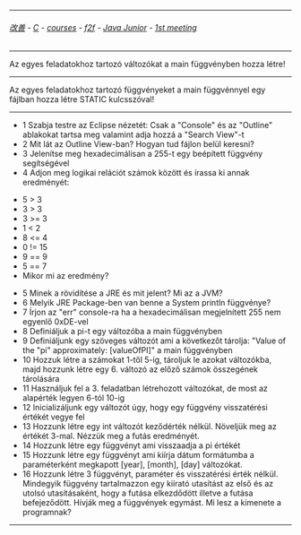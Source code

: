 
---

###### [改善](https://github.com/ttltrk/0C/blob/master/README.MD) - [C](https://github.com/ttltrk/PRG/blob/master/CODING.MD) - [courses](https://github.com/ttltrk/Courses/blob/master/README.MD) - [f2f](https://github.com/ttltrk/Courses/blob/master/F2F/F2F.MD) - [Java Junior](https://github.com/ttltrk/PRG/blob/master/JAVA/DOC/BJM/TOMI/JJ.MD) - [1st meeting](https://github.com/ttltrk/PRG/blob/master/JAVA/DOC/BJM/TOMI/01/1st.md)

---

Az egyes feladatokhoz tartozó változókat a main függvényben hozza létre!

---

Az egyes feladatokhoz tartozó függvényeket a main függvénnyel egy fájlban hozza létre STATIC kulcsszóval!

---

* 1 Szabja testre az Eclipse nézetét: Csak a "Console" és az "Outline" ablakokat tartsa meg valamint adja hozzá a "Search View"-t
* 2 Mit lát az Outline View-ban? Hogyan tud fájlon belül keresni?
* 3 Jelenítse meg hexadecimálisan a 255-t egy beépített függvény segítségével
* 4 Adjon meg logikai relációt számok között és írassa ki annak eredményét:
 - 5 > 3
 - 3 > 3
 - 3 >= 3
 - 1 < 2
 - 8 <= 4
 - 0 != 15
 - 9 == 9
 - 5 == 7
 - Mikor mi az eredmény?
* 5 Minek a rövidítése a JRE és mit jelent? Mi az a JVM?
* 6 Melyik JRE Package-ben van benne a System println függvénye?
* 7 Írjon az "err" console-ra ha a hexadecimálisan megjelnített 255 nem egyenlő 0xDE-vel
* 8 Definiáljuk a pi-t egy változóba a main függvényben
* 9 Definiáljunk egy szöveges változót ami a következőt tárolja: "Value of the "pi" approximately: [valueOfPI]" a main függvényben
* 10 Hozzuk létre a számokat 1-től 5-ig, tároljuk le azokat változókba, majd hozzunk létre egy 6. változó az előző számok összegének tárolására
* 11 Használjuk fel a 3. feladatban létrehozott változókat, de most az alapérték legyen 6-tól 10-ig
* 12 Inicializáljunk egy változót úgy, hogy egy függvény visszatérési értékét vegye fel
* 13 Hozzunk létre egy int változót keződérték nélkül. Növeljük meg az értékét 3-mal. Nézzük meg a futás eredményét.
* 14 Hozzunk létre egy függvényt ami visszaadja a pi értékét
* 15 Hozzunk létre egy függvényt ami kiírja dátum formátumba a paraméterként megkapott [year], [month], [day] változókat.
* 16 Hozzunk létre 3 függvényt, paraméter és visszatérési érték nélkül. Mindegyik függvény tartalmazzon egy kiírató utasítást az első és az utolsó utasításaként, hogy a futása elkezdődött illetve a futása befejeződött. Hívják meg a függvények egymást. Mi lesz a kimenete a programnak?

---
